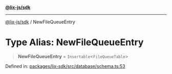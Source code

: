 [**@lix-js/sdk**](../README.md)

***

[@lix-js/sdk](../globals.md) / NewFileQueueEntry

# Type Alias: NewFileQueueEntry

> **NewFileQueueEntry** = `Insertable`\<`FileQueueTable`\>

Defined in: [packages/lix-sdk/src/database/schema.ts:53](https://github.com/opral/monorepo/blob/f4435d280cb682cf73d4f843d615781e28b8d0ec/packages/lix-sdk/src/database/schema.ts#L53)
